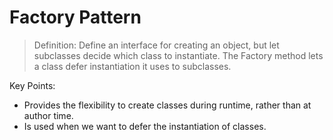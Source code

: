 # Factory Pattern

> Definition: Define an interface for creating an object, but let subclasses decide which class to instantiate. The Factory method lets a class defer instantiation it uses to subclasses.

Key Points:

- Provides the flexibility to create classes during runtime, rather than at author time.
- Is used when we want to defer the instantiation of classes.
